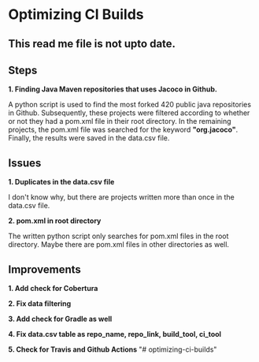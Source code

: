 # Optimizing CI Builds

## This read me file is not  upto date.

## Steps

**1. Finding Java Maven repositories that uses Jacoco in Github.**

A python script is used to find the most forked 420 public java repositories in Github. Subsequently, these projects were filtered according to whether or not they had a pom.xml file in their root directory. In the remaining projects, the pom.xml file was searched for the keyword **"org.jacoco"**. Finally, the results were saved in the data.csv file.

## Issues

**1. Duplicates in the data.csv file**

I don't know why, but there are projects written more than once in the data.csv file.

**2. pom.xml in root directory**

The written python script only searches for pom.xml files in the root directory. Maybe there are pom.xml files in other directories as well.

## Improvements

**1. Add check for Cobertura**

**2. Fix data filtering**

**3. Add check for Gradle as well**

**4. Fix data.csv table as repo_name, repo_link, build_tool, ci_tool**

**5. Check for Travis and Github Actions**
"# optimizing-ci-builds" 
